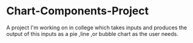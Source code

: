 Chart-Components-Project
========================

A project  I'm working on  in  college which takes inputs  and  produces  the  output of  this  inputs  as a pie ,line ,or bubble chart as  the  user needs.
